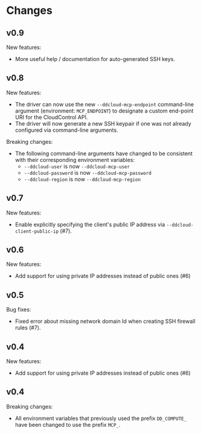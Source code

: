 # Changes

## v0.9

New features:

* More useful help / documentation for auto-generated SSH keys.

## v0.8

New features:

* The driver can now use the new `--ddcloud-mcp-endpoint` command-line argument (environment: `MCP_ENDPOINT`) to designate a custom end-point URI for the CloudControl API.
* The driver will now generate a new SSH keypair if one was not already configured via command-line arguments.


Breaking changes:

* The following command-line arguments have changed to be consistent with their corresponding environment variables:
  * `--ddcloud-user` is now `--ddcloud-mcp-user`
  * `--ddcloud-password` is now `--ddcloud-mcp-password`
  * `--ddcloud-region` is now `--ddcloud-mcp-region`

## v0.7

New features:

* Enable explicitly specifying the client's public IP address via `--ddcloud-client-public-ip` (#7).

## v0.6

New features:

* Add support for using private IP addresses instead of public ones (#6)

## v0.5

Bug fixes:

* Fixed error about missing network domain Id when creating SSH firewall rules (#7).

## v0.4

New features:

* Add support for using private IP addresses instead of public ones (#6)

## v0.4

Breaking changes:

* All environment variables that previously used the prefix `DD_COMPUTE_` have been changed to use the prefix `MCP_`.

